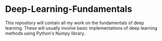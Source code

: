 # Deep-Learning-Fundamentals
This repository will contain all my work on the fundamentals of deep learning. These will usually involve basic implementations of deep learning methods using Python's Numpy library.
